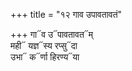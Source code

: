 +++
title = "१२ गाव उपावतावतं"

+++
गा᳓व उ᳓पावतावत᳓म्  
मही᳓ यज्ञ᳓स्य रप्सु᳓दा  
उभा᳓ क᳓र्णा हिरण्य᳓या